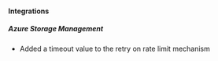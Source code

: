 
#### Integrations

##### Azure Storage Management

- Added a timeout value to the retry on rate limit mechanism
